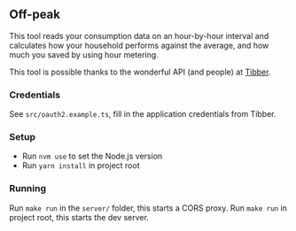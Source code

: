 ## Off-peak

This tool reads your consumption data on an hour-by-hour interval and calculates how your household performs against the average, and how much you saved by using hour metering.

This tool is possible thanks to the wonderful API (and people) at [Tibber](https://sverige.tibber.com/). 

### Credentials

See `src/oauth2.example.ts`, fill in the application credentials from Tibber.

### Setup

* Run `nvm use` to set the Node.js version
* Run `yarn install` in project root

### Running
Run `make run` in the `server/` folder, this starts a CORS proxy.
Run `make run` in project root, this starts the dev server.
